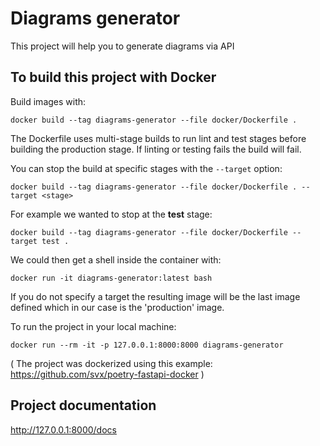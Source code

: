 # Diagrams generator

This project will help you to generate diagrams via API

## To build this project with Docker

Build images with:

```shell
docker build --tag diagrams-generator --file docker/Dockerfile .
```

The Dockerfile uses multi-stage builds to run lint and test stages before building the production stage.
If linting or testing fails the build will fail.

You can stop the build at specific stages with the `--target` option:

```shell
docker build --tag diagrams-generator --file docker/Dockerfile . --target <stage>
```

For example we wanted to stop at the **test** stage:

```shell
docker build --tag diagrams-generator --file docker/Dockerfile --target test .
```

We could then get a shell inside the container with:

```shell
docker run -it diagrams-generator:latest bash
```

If you do not specify a target the resulting image will be the last image defined which in our case is the 'production' image.

To run the project in your local machine:

```shell
docker run --rm -it -p 127.0.0.1:8000:8000 diagrams-generator
```

( The project was dockerized using this example: <https://github.com/svx/poetry-fastapi-docker> )

## Project documentation

http://127.0.0.1:8000/docs
